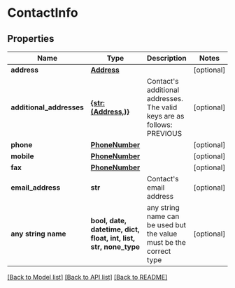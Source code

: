 # ContactInfo


## Properties
Name | Type | Description | Notes
------------ | ------------- | ------------- | -------------
**address** | [**Address**](Address.md) |  | [optional] 
**additional_addresses** | [**{str: (Address,)}**](Address.md) | Contact&#39;s additional addresses. The valid keys are as follows: PREVIOUS | [optional] 
**phone** | [**PhoneNumber**](PhoneNumber.md) |  | [optional] 
**mobile** | [**PhoneNumber**](PhoneNumber.md) |  | [optional] 
**fax** | [**PhoneNumber**](PhoneNumber.md) |  | [optional] 
**email_address** | **str** | Contact&#39;s email address | [optional] 
**any string name** | **bool, date, datetime, dict, float, int, list, str, none_type** | any string name can be used but the value must be the correct type | [optional]

[[Back to Model list]](../README.md#documentation-for-models) [[Back to API list]](../README.md#documentation-for-api-endpoints) [[Back to README]](../README.md)


